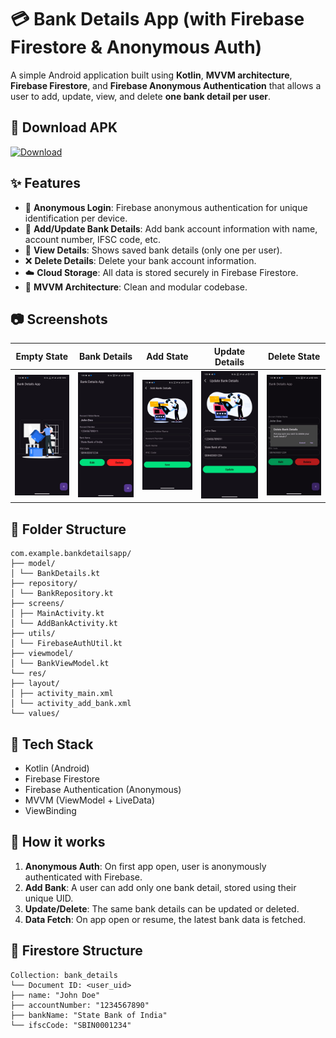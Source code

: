 # 💳 Bank Details App (with Firebase Firestore & Anonymous Auth)

A simple Android application built using **Kotlin**, **MVVM architecture**, **Firebase Firestore**, and **Firebase Anonymous Authentication** that allows a user to add, update, view, and delete **one bank detail per user**.

## 🔗 Download APK

[![Download](https://img.shields.io/badge/⬇️%20Download%20APK-blue.svg?style=for-the-badge&logo=android)](https://github.com/ataussamadansari/Bank-Details/raw/refs/heads/main/apk/bank_details_app.apk)

## ✨ Features

- 🔐 **Anonymous Login**: Firebase anonymous authentication for unique identification per device.
- 📝 **Add/Update Bank Details**: Add bank account information with name, account number, IFSC code, etc.
- 👀 **View Details**: Shows saved bank details (only one per user).
- ❌ **Delete Details**: Delete your bank account information.
- ☁️ **Cloud Storage**: All data is stored securely in Firebase Firestore.
- 🧠 **MVVM Architecture**: Clean and modular codebase.

## 📷 Screenshots

| Empty State | Bank Details | Add State | Update Details | Delete State |
|-------------|--------------------|-------------|--------------------|--------------------|
| ![Empty](screenshots/empty_state.jpg) | ![Details](screenshots/detail_state.jpg) | ![Empty](screenshots/add_state.jpg) | ![Details](screenshots/update_state.jpg) | ![Details](screenshots/delete_state.jpg) |

## 📁 Folder Structure
```
com.example.bankdetailsapp/
├── model/
│ └── BankDetails.kt
├── repository/
│ └── BankRepository.kt
├── screens/
│ ├── MainActivity.kt
│ └── AddBankActivity.kt
├── utils/
│ └── FirebaseAuthUtil.kt
├── viewmodel/
│ └── BankViewModel.kt
└── res/
├── layout/
│ ├── activity_main.xml
│ └── activity_add_bank.xml
└── values/
```

## 🔧 Tech Stack

- Kotlin (Android)
- Firebase Firestore
- Firebase Authentication (Anonymous)
- MVVM (ViewModel + LiveData)
- ViewBinding

## 🚀 How it works

1. **Anonymous Auth**: On first app open, user is anonymously authenticated with Firebase.
2. **Add Bank**: A user can add only one bank detail, stored using their unique UID.
3. **Update/Delete**: The same bank details can be updated or deleted.
4. **Data Fetch**: On app open or resume, the latest bank data is fetched.

## 🧪 Firestore Structure
```
Collection: bank_details
└── Document ID: <user_uid>
├── name: "John Doe"
├── accountNumber: "1234567890"
├── bankName: "State Bank of India"
└── ifscCode: "SBIN0001234"
```
